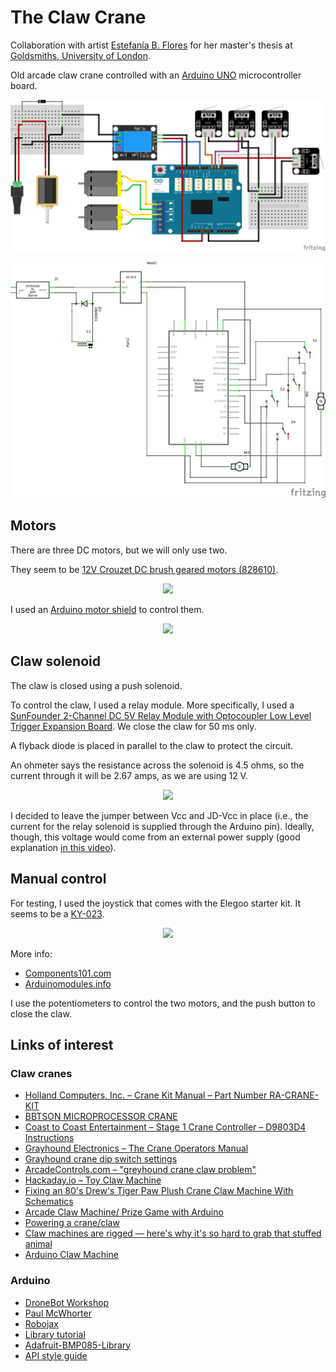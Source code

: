 # The Claw Crane

Collaboration with artist
[Estefanía B. Flores](https://www.instagram.com/estefantastic)
for her master's thesis at
[Goldsmiths, University of London](https://www.gold.ac.uk/).

Old arcade claw crane controlled with an
[Arduino UNO](https://store.arduino.cc/arduino-uno-rev3) microcontroller board.

![Breadboard](screenshots/breadboard.png)

![Schematic](screenshots/breadboard_schem.png)

## Motors

There are three DC motors, but we will only use two.

They seem to be [12V Crouzet DC brush geared motors (828610)](https://soda.crouzet.com/pn/?i=82861009).

<p align="center">
  <img src="https://media.crouzet.com/catalog/_photos_low-resolution/jpg/PH_82861015.jpg" width="300">
</p>

I used an [Arduino motor shield](https://store.arduino.cc/arduino-motor-shield-rev3)
to control them.

<p align="center">
  <img src="https://store-cdn.arduino.cc/uni/catalog/product/cache/1/image/1000x750/f8876a31b63532bbba4e781c30024a0a/A/0/A000079_front_2.jpg" width="300">
</p>

## Claw solenoid

The claw is closed using a push solenoid.

To control the claw, I used a relay module. More specifically, I used a
[SunFounder 2-Channel DC 5V Relay Module with Optocoupler Low Level Trigger Expansion Board](https://www.sunfounder.com/products/2channel-relay-module). We close the claw for 50 ms only.

A flyback diode is placed in parallel to the claw to protect the circuit.

An ohmeter says the resistance across the solenoid is 4.5 ohms, so the current
through it will be 2.67 amps, as we are using 12 V.

<p align="center">
  <img src="https://cdn.shopify.com/s/files/1/0474/7729/3217/products/TS0010-01.jpg?v=1599722937" width="300">
</p>

I decided to leave the jumper between Vcc and JD-Vcc in place (i.e., the current
for the relay solenoid is supplied through the Arduino pin). Ideally, though,
this voltage would come from an external power supply (good explanation
[in this video](https://youtu.be/d9evR-K6FAY)).

## Manual control

For testing, I used the joystick that comes with the Elegoo starter kit.
It seems to be a [KY-023](https://www.cricklewoodelectronics.com/Dual-axis-joystick-module-for-Arduino-KY-023.html?gclid=Cj0KCQjwh_eFBhDZARIsALHjIKda6-hFnS6d_X1JHB1WaObJxghC3TNj5pJ42rqzo3oEvcHOkOQUueAaAp14EALw_wcB).

<p align="center">
  <img src="https://www.cricklewoodelectronics.com/images/D/KY023.jpg" width="300">
</p>

More info:

- [Components101.com](https://components101.com/modules/joystick-module)
- [Arduinomodules.info](https://arduinomodules.info/ky-023-joystick-dual-axis-module/)

I use the potentiometers to control the two motors, and the push button to close
the claw.

## Links of interest

### Claw cranes

- [Holland Computers, Inc. – Crane Kit Manual – Part Number RA-CRANE-KIT](https://www.hollandcomputers.com/data/Gaming/Crane%20Kit%20Manual%20RA-CRANE-KIT-2019.pdf)
- [BBTSON MICROPROCESSOR CRANE](http://ohwow-arcade.com/Assets/Game_Manuals/BIG%20CHOICE.PDF)
- [Coast to Coast Entertainment – Stage 1 Crane Controller – D9803D4 Instructions](https://coasttocoastcranes.com/Manuals/Double%20Feature%20Manual.pdf)
- [Grayhound Electronics – The Crane Operators Manual](https://www.arcade-museum.com/manuals-vending/Grayhound_Crane_Schematics.pdf)
- [Grayhound crane dip switch settings](https://www.arcade-museum.com/manuals-vending/GrayhoundSkillCrane.pdf)
- [ArcadeControls.com – "greyhound crane claw problem"](http://forum.arcadecontrols.com/index.php?topic=111859.0)
- [Hackaday.io – Toy Claw Machine](https://hackaday.io/project/215-toy-claw-machine)
- [Fixing an 80's Drew's Tiger Paw Plush Crane Claw Machine With Schematics](https://www.youtube.com/watch?v=LLF4t5Sr2Ww)
- [Arcade Claw Machine/ Prize Game with Arduino](http://www.retrobuiltgames.com/the-build-page/arduino-claw-machine/)
- [Powering a crane/claw](https://electronics.stackexchange.com/questions/471259/powering-a-crane-claw)
- [Claw machines are rigged — here's why it's so hard to grab that stuffed animal](https://www.vox.com/2015/4/3/8339999/claw-machines-rigged)
- [Arduino Claw Machine](https://www.instructables.com/Arduino-Claw-Machine/)

### Arduino

- [DroneBot Workshop](https://www.youtube.com/channel/UCzml9bXoEM0itbcE96CB03w)
- [Paul McWhorter](https://www.youtube.com/channel/UCfYfK0tzHZTpNFrc_NDKfTA)
- [Robojax](https://www.youtube.com/channel/UCkcBSig_Iu4ZnAIeCeG1TVg)
- [Library tutorial](https://www.arduino.cc/en/Hacking/libraryTutorial)
- [Adafruit-BMP085-Library](https://github.com/adafruit/Adafruit-BMP085-Library)
- [API style guide](https://www.arduino.cc/en/Reference/APIStyleGuide)
